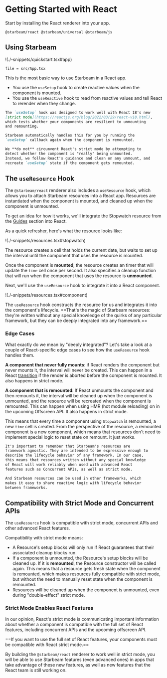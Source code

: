 # Getting Started with React

Start by installing the React renderer into your app.

```npm
@starbeam/react @starbeam/universal @starbeam/js
```

## Using Starbeam

!(./-snippets/quickstart.tsx#app)

```stackblitz[starbeam-react-example-counter]
file = src/App.tsx
```

This is the most basic way to use Starbeam in a React app.

- You use the `useSetup` hook to create reactive values when the
  component is mounted.
- You use the `useReactive` hook to read from reactive values and
  tell React to rerender when they change.

```md tip React 18
The `useSetup` hook was designed to work well with React 18's new
[strict mode](https://reactjs.org/blog/2022/03/29/react-v18.html),
which tests whether your components are resilient to unmounting
and remounting.

Starbeam automatically handles this for you by running the
`useSetup` callback again when the component is remounted.

We **do not** circumvent React's strict mode by attempting to
detect whether the component is "really" being unmounted.
Instead, we follow React's guidance and clean on any unmount, and
recreate `useSetup` state if the component gets remounted.
```

## The `useResource` Hook

The `@starbeam/react` renderer also includes a `useResource`
hook, which allows you to attach Starbeam resources into a React
app. Resources are instantiated when the component is mounted,
and cleaned up when the component is unmounted.

To get an idea for how it works, we'll integrate the Stopwatch
resource from the [Guides](/guides/fundamentals/resources)
section into React.

As a quick refresher, here's what the resource looks like:

!(./-snippets/resources.tsx#stopwatch)

The resource creates a cell that holds the current date, but
waits to set up the interval until the component that uses the
resource is mounted.

Once the component is **mounted**, the resource creates an timer
that will update the `time` cell once per second. It also
specifies a cleanup function that will run when the component
that uses the resource is **unmounted**.

Next, we'll use the `useResource` hook to integrate it into a
React component.

!(./-snippets/resources.tsx#component)

The `useResource` hook constructs the resource for us and
integrates it into the component's lifecycle. ==That's the magic
of Starbeam resources: they're written without any special
knowledge of the quirks of any particular framework, but they can
be deeply integrated into any framework.==

### Edge Cases

What exactly do we mean by "deeply integrated"? Let's take a look
at a couple of React-specific edge cases to see how the
`useResource` hook handles them.

**A component that never fully mounts**: if React renders the
component but never mounts it, the interval will never be
created. This can happen in a React
[transition](https://reactjs.org/docs/hooks-reference.html#usetransition)
if the render is aborted before the component is mounted. It also
happens in strict mode.

**A component that is remounted**: If React unmounts the
component and then remounts it, the interval will be cleaned up
when the component is unmounted, and the resource will be
recreated when the component is remounted. This can happen when
using HMR (hot module reloading) on in the upcoming Offscreen
API. It also happens in strict mode.

This means that every time a component using `Stopwatch` is
remounted, a new `time` cell is created. From the perspective of
the resource, a remounted component is a new component, which
means that resources don't need to implement special logic to
reset state on remount. It just works.

```md tip Framework agnostic
It's important to remember that Starbeam's resources are
framework agnostic. They are intended to be expressive enough to
describe the lifecycle behavior of any framework. In our case,
this means that resources written without any special knowledge
of React will work reliably when used with advanced React
features such as Concurrent APIs, as well as strict mode.

And Starbeam resources can be used in other frameworks, which
makes it easy to share reactive logic with lifecycle behavior
between frameworks.
```

## Compatibility with Strict Mode and Concurrent APIs

The `useResource` hook is compatible with strict mode, concurrent
APIs and other advanced React features.

Compatibility with strict mode means:

- A Resource's setup blocks will only run if React guarantees
  that their associated cleanup blocks run.
- If a component is unmounted, the Resource's setup blocks will
  be cleaned up. If it is **remounted**, the Resource constructor
  will be called again. This means that a resource gets fresh
  state when the component is remounted, which makes resources
  fully compatible with strict mode, but without the need to
  manually reset state when the component is remounted.
- Resources will be cleaned up when the component is unmounted,
  even during "double-effect" strict mode.

### Strict Mode Enables React Features

In our opinion, React's strict mode is communicating important
information about whether a component is compatible with the full
set of React features, including concurrent APIs and the upcoming
offscreen API.

==If you want to use the full set of React features, your
components must be compatible with React strict mode.==

By building the `@starbeam/react` renderer to work well in strict
mode, you will be able to use Starbeam features (even advanced
ones) in apps that take advantage of these new features, as well
as new features that the React team is still working on.
